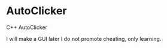 # AutoClicker

C++ AutoClicker  

I will make a GUI later
I do not promote cheating, only learning.
